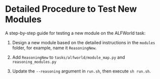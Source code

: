 # Detailed Procedure to Test New Modules

A step-by-step guide for testing a new module on the ALFWorld task:

1. Design a new module based on the detailed instructions in the `modules` folder, for example, name it `ReasoningNew`.

2. Add `ReasoningNew` to `tasks/alfworld/module_map.py` and `reasoning_modules.py`

3. Update the `--reasoning` argument in `run.sh`, then execute `sh run.sh`.

